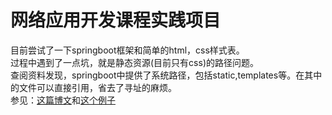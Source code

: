 # 网络应用开发课程实践项目
目前尝试了一下springboot框架和简单的html，css样式表。<br>
过程中遇到了一点坑，就是静态资源(目前只有css)的路径问题。<br>
查阅资料发现，springboot中提供了系统路径，包括static,templates等。在其中的文件可以直接引用，省去了寻址的麻烦。<br>
参见：[这篇博文](https://blog.csdn.net/yiifaa/article/details/78299052)和[这个例子](https://blog.csdn.net/qq_29314861/article/details/79497281)
